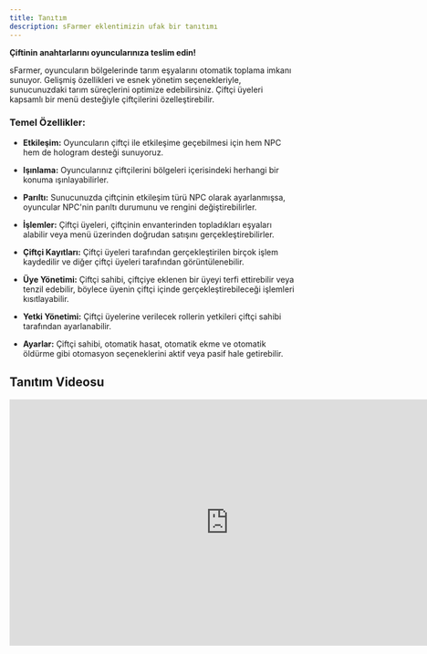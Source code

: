 ```yaml
---
title: Tanıtım
description: sFarmer eklentimizin ufak bir tanıtımı
---
```


**Çiftinin anahtarlarını oyuncularınıza teslim edin!**

sFarmer, oyuncuların bölgelerinde tarım eşyalarını otomatik toplama imkanı sunuyor. Gelişmiş özellikleri ve esnek yönetim seçenekleriyle, sunucunuzdaki tarım süreçlerini optimize edebilirsiniz. Çiftçi üyeleri kapsamlı bir menü desteğiyle çiftçilerini özelleştirebilir.

### Temel Özellikler:

- **Etkileşim:** Oyuncuların çiftçi ile etkileşime geçebilmesi için hem NPC hem de hologram desteği sunuyoruz.

- **Işınlama:** Oyuncularınız çiftçilerini bölgeleri içerisindeki herhangi bir konuma ışınlayabilirler.

- **Parıltı:** Sunucunuzda çiftçinin etkileşim türü NPC olarak ayarlanmışsa, oyuncular NPC'nin parıltı durumunu ve rengini değiştirebilirler.

- **İşlemler:** Çiftçi üyeleri, çiftçinin envanterinden topladıkları eşyaları alabilir veya menü üzerinden doğrudan satışını gerçekleştirebilirler.

- **Çiftçi Kayıtları:** Çiftçi üyeleri tarafından gerçekleştirilen birçok işlem kaydedilir ve diğer çiftçi üyeleri tarafından görüntülenebilir.

- **Üye Yönetimi:** Çiftçi sahibi, çiftçiye eklenen bir üyeyi terfi ettirebilir veya tenzil edebilir, böylece üyenin çiftçi içinde gerçekleştirebileceği işlemleri kısıtlayabilir.

- **Yetki Yönetimi:** Çiftçi üyelerine verilecek rollerin yetkileri çiftçi sahibi tarafından ayarlanabilir.

- **Ayarlar:** Çiftçi sahibi, otomatik hasat, otomatik ekme ve otomatik öldürme gibi otomasyon seçeneklerini aktif veya pasif hale getirebilir.

## Tanıtım Videosu

<iframe width="768" height="432" src="https://www.youtube.com/embed/yOmKw_QVdw8" title="sFarmer Preview" frameborder="0" allow="accelerometer; autoplay; clipboard-write; encrypted-media; gyroscope; picture-in-picture; web-share" style="height:432px; width:768px;" referrerpolicy="strict-origin-when-cross-origin" allowfullscreen></iframe>


